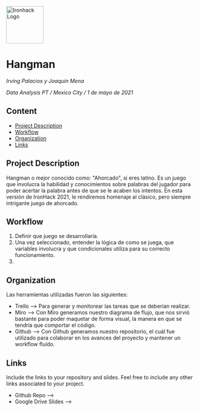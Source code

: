 <img src="https://bit.ly/2VnXWr2" alt="Ironhack Logo" width="100"/>

# Hangman
*Irving Palacios y Joaquín Mena*

*Data Analysis PT / Mexico City / 1 de mayo de 2021*

## Content
- [Project Description](#project-description)
- [Workflow](#workflow)
- [Organization](#organization)
- [Links](#links)

<a name="project-description"></a>

## Project Description
Hangman o mejor conocido como: "Ahorcado", si eres latino. Es un juego que involucra la habilidad y conocimientos sobre palabras del jugador para poder acertar la palabra antes de que se le acaben los intentos. En esta versión de IronHack 2021, le rendiremos homenaje al clásico, pero siempre intrigante juego de ahorcado.

<a name="workflow"></a>

## Workflow
1. Definir que juego se desarrollaría. 
2. Una vez seleccionado, entender la lógica de como se juega, que variables involucra y que condicionales utiliza para su correcto funcionamiento. 
3. 

<a name="organization"></a>

## Organization
Las herramientas utilizadas fueron las siguientes:
- Trello --> Para generar y monitorear las tareas que se deberían realizar. 
- Miro --> Con Miro generamos nuestro diagrama de flujo, que nos sirvió bastante para poder maquetar de forma visual, la manera en que se tendría que comportar el código. 
- Github --> Con Github generamos nuestro repositorio, el cuál fue utilizado para colaborar en los avances del proyecto y mantener un workflow fluído. 

<a name="links"></a>

## Links
Include the links to your repository and slides. Feel free to include any other links associated to your project. 
- Github Repo --> 
- Google Drive Slides --> 
